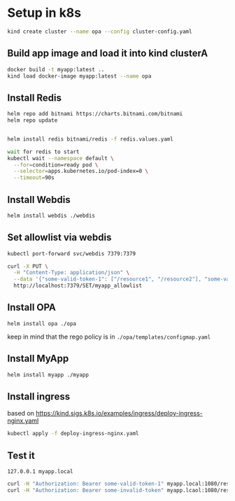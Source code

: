 # Setup in k8s

```sh
kind create cluster --name opa --config cluster-config.yaml
```

## Build app image and load it into kind clusterA

```sh
docker build -t myapp:latest ..
kind load docker-image myapp:latest --name opa
```

## Install Redis

```sh
helm repo add bitnami https://charts.bitnami.com/bitnami
helm repo update


helm install redis bitnami/redis -f redis.values.yaml

wait for redis to start
kubectl wait --namespace default \
  --for=condition=ready pod \
  --selector=apps.kubernetes.io/pod-index=0 \
  --timeout=90s
```

## Install Webdis

```sh
helm install webdis ./webdis
```

## Set allowlist via webdis

```sh
kubectl port-forward svc/webdis 7379:7379
```

```sh
curl -X PUT \
  -H "Content-Type: application/json" \
  --data '{"some-valid-token-1": ["/resource1", "/resource2"], "some-valid-token-2": ["/resource2"]}' \
  http://localhost:7379/SET/myapp_allowlist
```

## Install OPA

```shA
helm install opa ./opa
```

keep in mind that the rego policy is in `./opa/templates/configmap.yaml`


## Install MyApp

```sh
helm install myapp ./myapp
```

## Install ingress

based on https://kind.sigs.k8s.io/examples/ingress/deploy-ingress-nginx.yaml

```sh
kubectl apply -f deploy-ingress-nginx.yaml
```


## Test it

```/etc/hosts
127.0.0.1 myapp.local
```

```sh
curl -H "Authorization: Bearer some-valid-token-1" myapp.local:1080/resource1
curl -H "Authorization: Bearer some-invalid-token" myapp.lcaol:1080/resource1
```

